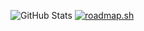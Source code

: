 ![GitHub Stats](https://github-readme-stats.vercel.app/api?username=Blackedsoul&show_icons=true&hide_border=true&title_color=000000) [![roadmap.sh](https://api.roadmap.sh/v1-badge/tall/657f473d5145316d2518e358?variant=dark)](https://roadmap.sh)
